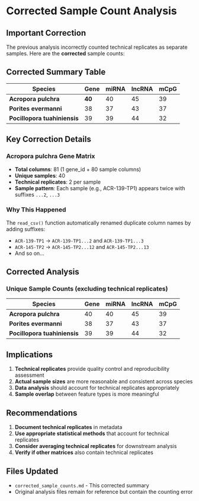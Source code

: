 # Corrected Sample Count Analysis

## Important Correction

The previous analysis incorrectly counted technical replicates as separate samples. Here are the **corrected** sample counts:

## Corrected Summary Table

| Species | Gene | miRNA | lncRNA | mCpG |
|---------|------|-------|--------|------|
| **Acropora pulchra** | **40** | 40 | 45 | 39 |
| **Porites evermanni** | 38 | 37 | 43 | 37 |
| **Pocillopora tuahiniensis** | 39 | 39 | 44 | 32 |

## Key Correction Details

### Acropora pulchra Gene Matrix
- **Total columns**: 81 (1 gene_id + 80 sample columns)
- **Unique samples**: 40
- **Technical replicates**: 2 per sample
- **Sample pattern**: Each sample (e.g., ACR-139-TP1) appears twice with suffixes `...2`, `...3`

### Why This Happened
The `read_csv()` function automatically renamed duplicate column names by adding suffixes:
- `ACR-139-TP1` → `ACR-139-TP1...2` and `ACR-139-TP1...3`
- `ACR-145-TP2` → `ACR-145-TP2...12` and `ACR-145-TP2...13`
- And so on...

## Corrected Analysis

### Unique Sample Counts (excluding technical replicates)
| Species | Gene | miRNA | lncRNA | mCpG |
|---------|------|-------|--------|------|
| **Acropora pulchra** | 40 | 40 | 45 | 39 |
| **Porites evermanni** | 38 | 37 | 43 | 37 |
| **Pocillopora tuahiniensis** | 39 | 39 | 44 | 32 |

## Implications

1. **Technical replicates** provide quality control and reproducibility assessment
2. **Actual sample sizes** are more reasonable and consistent across species
3. **Data analysis** should account for technical replicates appropriately
4. **Sample overlap** between feature types is more meaningful

## Recommendations

1. **Document technical replicates** in metadata
2. **Use appropriate statistical methods** that account for technical replicates
3. **Consider averaging technical replicates** for downstream analysis
4. **Verify if other matrices** also contain technical replicates

## Files Updated

- `corrected_sample_counts.md` - This corrected summary
- Original analysis files remain for reference but contain the counting error
